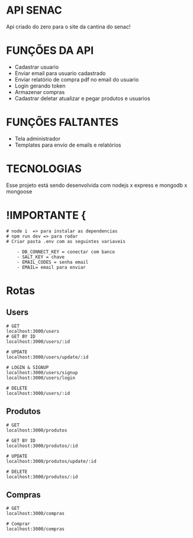 
# API SENAC

Api criado do zero para o site da cantina do senac!

# FUNÇÕES DA API

- Cadastrar usuario
- Enviar email para usuario cadastrado
- Enviar relatório de compra pdf no email do usuario
- Login gerando token
- Armazenar compras
- Cadastrar deletar atualizar e pegar produtos e usuarios

# FUNÇÕES FALTANTES

- Tela administrador
- Templates para envio de emails e relatórios

# TECNOLOGIAS

Esse projeto está sendo desenvolvida com nodejs x express e mongodb x mongoose 

# !IMPORTANTE {
    # node i  => para instalar as dependencias
    # npm run dev => para rodar
    # Criar pasta .env com as seguintes variaveis

        - DB_CONNECT_KEY = conectar com banco
        - SALT_KEY = chave
        - EMAIL_CODES = senha email
        - EMAIL= email para enviar
    


# Rotas

## Users 
    # GET
    localhost:3000/users
    # GET BY ID
    localhost:3000/users/:id

    # UPDATE
    localhost:3000/users/update/:id

    # LOGIN & SIGNUP
    localhost:3000/users/signup
    localhost:3000/users/login

    # DELETE
    localhost:3000/users/:id


## Produtos  
    # GET
    localhost:3000/produtos

    # GET BY ID
    localhost:3000/produtos/:id

    # UPDATE
    localhost:3000/produtos/update/:id

    # DELETE
    localhost:3000/produtos/:id


## Compras  
    # GET
    localhost:3000/compras
    
    # Comprar
    localhost:3000/compras



